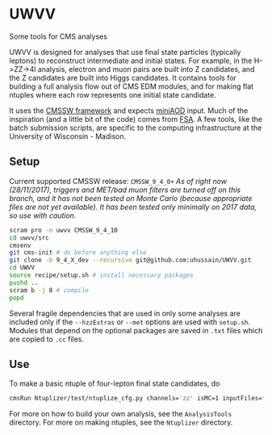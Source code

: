 # UWVV
Some tools for CMS analyses

UWVV is designed for analyses that use final state particles (typically leptons) to reconstruct intermediate and initial states. For example, in the H->ZZ->4l analysis, electron and muon pairs are built into Z candidates, and the Z candidates are built into Higgs candidates. It contains tools for building a full analysis flow out of CMS EDM modules, and for making flat ntuples where each row represents one initial state candidate.

It uses the [CMSSW framework](https://github.com/cms-sw/cmssw) and expects [miniAOD](https://twiki.cern.ch/twiki/bin/view/CMSPublic/WorkBookMiniAOD2017) input. Much of the inspiration (and a little bit of the code) comes from [FSA](https://github.com/uwcms/FinalStateAnalysis/). A few tools, like the batch submission scripts, are specific to the computing infrastructure at the University of Wisconsin - Madison.

## Setup
Current supported CMSSW release: `CMSSW_9_4_0+`
_As of right now (28/11/2017), triggers and MET/bad muon filters are turned off on this branch, and it has not been tested on Monte Carlo (because appropriate files are not yet available). It has been tested only minimally on 2017 data, so use with caution._


```bash
scram pro -n uwvv CMSSW_9_4_10
cd uwvv/src
cmsenv
git cms-init # do before anything else
git clone -b 9_4_X_dev --recursive git@github.com:uhussain/UWVV.git
cd UWVV
source recipe/setup.sh # install necessary packages
pushd ..
scram b -j 8 # compile
popd
```
Several fragile dependencies that are used in only some analyses are included only if the `--hzzExtras` or `--met` options are used with `setup.sh`. Modules that depend on the optional packages are saved in `.txt` files which are copied to `.cc` files.

## Use
To make a basic ntuple of four-lepton final state candidates, do

```bash
cmsRun Ntuplizer/test/ntuplize_cfg.py channels='zz' isMC=1 inputFiles=file:aNiceMonteCarloFile.root
```

For more on how to build your own analysis, see the `AnalysisTools` directory. For more on making ntuples, see the `Ntuplizer` directory.
